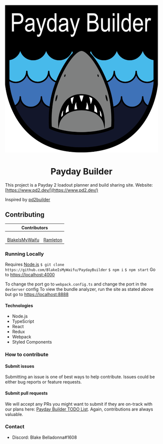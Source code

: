 <h1 align="center">
  <img src="https://github.com/blakeismywaifu/paydaybuilder/blob/master/public/images/logo.png?raw=true">
</h1>

<h1 align="center">
  Payday Builder
</h1>

This project is a Payday 2 loadout planner and build sharing site.
Website: [https://www.pd2.dev/](https://www.pd2.dev/)

Inspired by [pd2builder](https://github.com/r-paydaybuilds/pd2builder)

## Contributing

<table>
  <thead>
    <tr>
      <th colspan="2">
        Contributors
      </th>
    </tr>
  </thead>
  <tr>
    <td align="center">
      <img src="https://github.com/blakeismywaifu.png?size=100" alt="">
      <br />
      <a href="https://github.com/BlakeIsMyWaifu">
        BlakeIsMyWaifu
      </a>
    </td>
    <td align="center">
      <img src="https://github.com/ramleton.png?size=100" alt="">
      <br />
      <a href="https://github.com/ramleton">
        Ramleton
      </a>
    </td>
</table>

### Running Locally

Requires [Node.js](https://nodejs.org/en/)
`$ git clone https://github.com/BlakeIsMyWaifu/PaydayBuilder`
`$ npm i`
`$ npm start`
Go to [https://localhost:4000](https://localhost:4000)

To change the port go to `webpack.config.ts` and change the port in the `devServer` config
To view the bundle analyzer, run the site as stated above but go to [https://localhost:8888](https://localhost:8888)

#### Technologies

- Node.js
- TypeScript
- React
- Redux
- Webpack
- Styled Components

### How to contribute

#### Submit issues

Submitting an issue is one of best ways to help contribute.
Issues could be either bug reports or feature requests.

#### Submit pull requests

We will accept any PRs you might want to submit if they are on-track with our plans here: [Payday Builder TODO List](https://github.com/BlakeIsMyWaifu/PaydayBuilder/projects/1).
Again, contributions are always valuable.

### Contact

- Discord: Blake Belladonna#1608
